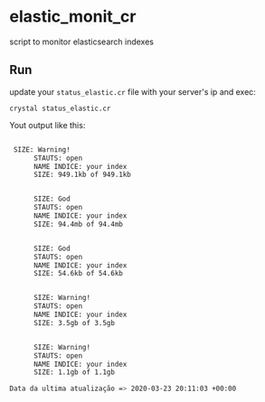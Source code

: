 # elastic_monit_cr

script to monitor elasticsearch indexes


## Run

update your `status_elastic.cr` file with your server's ip and exec:

```cr
crystal status_elastic.cr
```

Yout output like this:

```bash

 SIZE: Warning!
      STAUTS: open
      NAME INDICE: your index
      SIZE: 949.1kb of 949.1kb


      SIZE: God
      STAUTS: open
      NAME INDICE: your index
      SIZE: 94.4mb of 94.4mb


      SIZE: God
      STAUTS: open
      NAME INDICE: your index
      SIZE: 54.6kb of 54.6kb


      SIZE: Warning!
      STAUTS: open
      NAME INDICE: your index
      SIZE: 3.5gb of 3.5gb


      SIZE: Warning!
      STAUTS: open
      NAME INDICE: your index
      SIZE: 1.1gb of 1.1gb

Data da ultima atualização => 2020-03-23 20:11:03 +00:00
```
